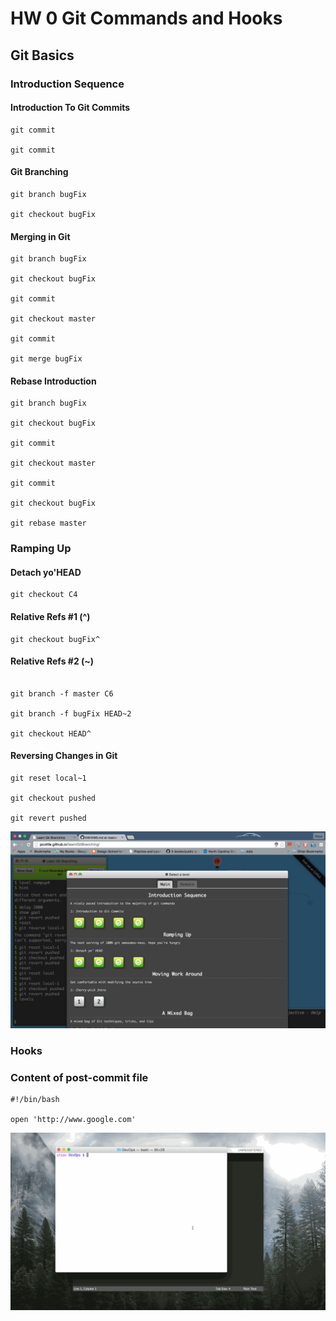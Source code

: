 # HW 0 Git Commands and Hooks

## Git Basics

### Introduction Sequence

#### Introduction To Git Commits

```
git commit

git commit
```


#### Git Branching

```
git branch bugFix

git checkout bugFix
```

#### Merging in Git

```
git branch bugFix

git checkout bugFix

git commit

git checkout master

git commit

git merge bugFix
```

#### Rebase Introduction

```
git branch bugFix

git checkout bugFix

git commit

git checkout master

git commit

git checkout bugFix

git rebase master
```

### Ramping Up

#### Detach yo'HEAD

```
git checkout C4
```

#### Relative Refs #1 (^)

```
git checkout bugFix^
```

#### Relative Refs #2 (~)

```

git branch -f master C6

git branch -f bugFix HEAD~2

git checkout HEAD^
```

#### Reversing Changes in Git

```
git reset local~1

git checkout pushed

git revert pushed
```

![alt text](https://github.com/kumar-utsav/HW/blob/master/Images/HW.png "Completed Levels")

### Hooks 

### Content of post-commit file

```
#!/bin/bash

open 'http://www.google.com'
```

![alt text](https://github.com/kumar-utsav/HW/blob/master/Images/HooksTest.gif "Hooks Test GIF")






